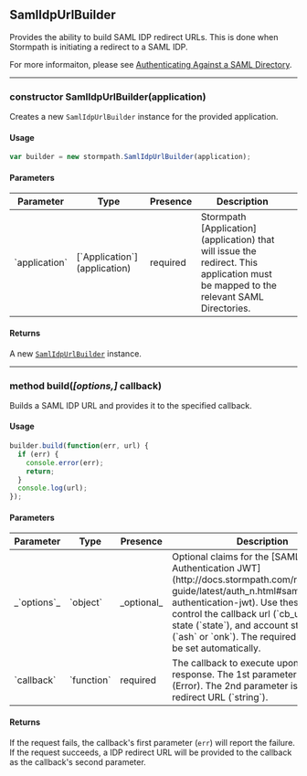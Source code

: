 ## SamlIdpUrlBuilder

Provides the ability to build SAML IDP redirect URLs.  This is done when Stormpath is initiating a redirect to a SAML IDP.

For more informaiton, please see
[Authenticating Against a SAML Directory](http://docs.stormpath.com/rest/product-guide/latest/auth_n.html#authenticating-against-a-saml-directory).

---


<a name="constructor"></a>
### <span class="member">constructor</span> SamlIdpUrlBuilder(application)

Creates a new `SamlIdpUrlBuilder` instance for the provided application.


#### Usage

```javascript
var builder = new stormpath.SamlIdpUrlBuilder(application);
```


#### Parameters

<table class="table table-striped table-hover table-curved">
  <thead>
    <tr>
      <th>Parameter</th>
      <th>Type</th>
      <th>Presence</th>
      <th>Description<th>
    </tr>
  </thead>
  <tbody>
    <tr>
      <td>`application`</td>
      <td>[`Application`](application)</td>
      <td>required</td>
      <td>Stormpath [Application](application) that will issue the redirect.  This application must be mapped to the relevant SAML Directories.</td>
    </tr>
  </tbody>
</table>


#### Returns

A new [`SamlIdpUrlBuilder`](samlIdpUrlBuilder) instance.

---


<a name="build"></a>
### <span class="member">method</span> build(*[options,]* callback)

Builds a SAML IDP URL and provides it to the specified callback.


#### Usage

```javascript
builder.build(function(err, url) {
  if (err) {
    console.error(err);
    return;
  }
  console.log(url);
});
```


#### Parameters

<table class="table table-striped table-hover table-curved">
  <thead>
    <tr>
      <th>Parameter</th>
      <th>Type</th>
      <th>Presence</th>
      <th>Description<th>
    </tr>
  </thead>
  <tbody>
    <tr>
      <td>_`options`_</td>
      <td>`object`</td>
      <td>_optional_</td>
      <td>
      Optional claims for the [SAML Authentication JWT](http://docs.stormpath.com/rest/product-guide/latest/auth_n.html#saml-authentication-jwt).
      Use these claims to control the callback url (`cb_url`), token state (`state`), and account store target (`ash` or `onk`).
      The required claims will be set automatically.
      </td>
    </tr>
    <tr>
      <td>`callback`</td>
      <td>`function`</td>
      <td>required</td>
      <td>The callback to execute upon server response. The 1st parameter is an [error](Error).  The 2nd parameter is an IDP redirect URL (`string`).</td>
    </tr>
  </tbody>
</table>


#### Returns

If the request fails, the callback's first parameter (`err`) will report the
failure.  If the request succeeds, a IDP redirect URL will be provided to
the callback as the callback's second parameter.
